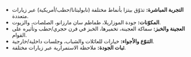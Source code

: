 - **التجربة المباشرة:** تذوّق بيتزا بأنماط مختلفة (نابوليتانا/حطب/أمريكية) عبر زيارات متعددة.
- **المكوّنات:** جودة الموزاريلا، طماطم سان مارزانو، الصلصات، والزيوت.
- **العجينة والخبز:** سماكة العجينة، تخميرها، الخبز في فرن حجري/حطب وتأثيره على القوام.
- **التنوّع والأجواء:** خيارات للعائلات والشباب، وجلسات داخلية/خارجية.
- **ثبات الجودة:** ملاحظة الاستمرارية عبر زيارات مختلفة.

